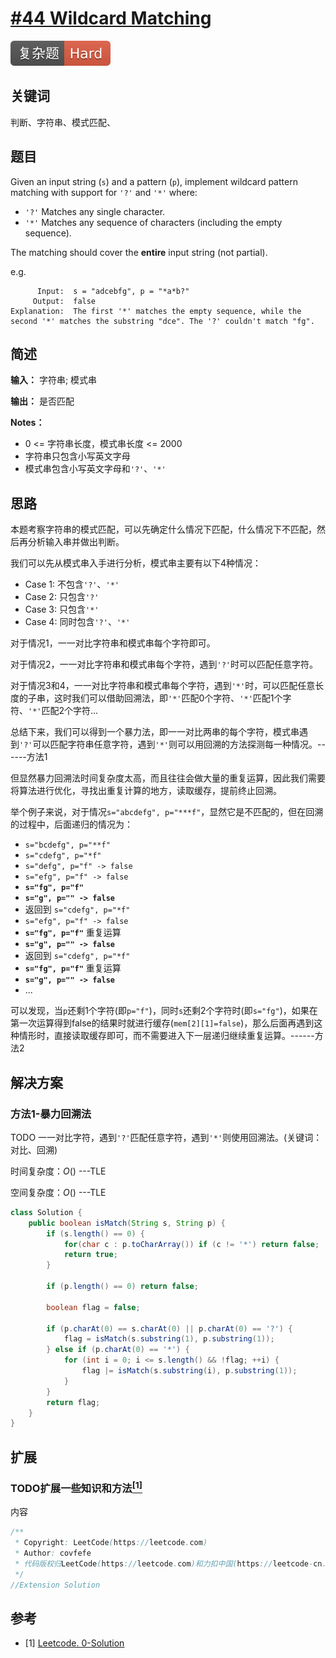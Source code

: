 # [#44 Wildcard Matching](https://leetcode.com/problems/wildcard-matching)

![Hard](/figures/Hard.svg)

## 关键词

判断、字符串、模式匹配、

## 题目

Given an input string (`s`) and a pattern (`p`), implement wildcard pattern matching with support for `'?'` and `'*'` where:

+ `'?'` Matches any single character.
+ `'*'` Matches any sequence of characters (including the empty sequence).

The matching should cover the **entire** input string (not partial).

e.g.

``` text
      Input:  s = "adcebfg", p = "*a*b?"
     Output:  false
Explanation:  The first '*' matches the empty sequence, while the second '*' matches the substring "dce". The '?' couldn't match "fg".
```

## 简述

**输入：** 字符串; 模式串

**输出：** 是否匹配

**Notes：**

+ 0 <= 字符串长度，模式串长度 <= 2000
+ 字符串只包含小写英文字母
+ 模式串包含小写英文字母和`'?'`、`'*'`

## 思路

本题考察字符串的模式匹配，可以先确定什么情况下匹配，什么情况下不匹配，然后再分析输入串并做出判断。

我们可以先从模式串入手进行分析，模式串主要有以下4种情况：

+ Case 1: 不包含`'?'`、`'*'`
+ Case 2: 只包含`'?'`
+ Case 3: 只包含`'*'`
+ Case 4: 同时包含`'?'`、`'*'`

对于情况1，一一对比字符串和模式串每个字符即可。

对于情况2，一一对比字符串和模式串每个字符，遇到`'?'`时可以匹配任意字符。

对于情况3和4，一一对比字符串和模式串每个字符，遇到`'*'`时，可以匹配任意长度的子串，这时我们可以借助回溯法，即`'*'`匹配0个字符、`'*'`匹配1个字符、`'*'`匹配2个字符...

总结下来，我们可以得到一个暴力法，即一一对比两串的每个字符，模式串遇到`'?'`可以匹配字符串任意字符，遇到`'*'`则可以用回溯的方法探测每一种情况。------方法1

但显然暴力回溯法时间复杂度太高，而且往往会做大量的重复运算，因此我们需要将算法进行优化，寻找出重复计算的地方，读取缓存，提前终止回溯。

举个例子来说，对于情况`s="abcdefg", p="***f"`，显然它是不匹配的，但在回溯的过程中，后面递归的情况为：

+ `s="bcdefg", p="**f"`
+ `s="cdefg", p="*f"`
+ `s="defg", p="f" -> false`
+ `s="efg", p="f" -> false`
+ **`s="fg", p="f"`**
+ **`s="g", p="" -> false`**
+ 返回到 `s="cdefg", p="*f"`
+ `s="efg", p="f" -> false`
+ **`s="fg", p="f"`** 重复运算
+ **`s="g", p="" -> false`**
+ 返回到 `s="cdefg", p="*f"`
+ **`s="fg", p="f"`** 重复运算
+ **`s="g", p="" -> false`**
+ ...

可以发现，当`p`还剩1个字符(即`p="f"`)，同时`s`还剩2个字符时(即`s="fg"`)，如果在第一次运算得到false的结果时就进行缓存(`mem[2][1]=false`)，那么后面再遇到这种情形时，直接读取缓存即可，而不需要进入下一层递归继续重复运算。------方法2

## 解决方案

### 方法1-暴力回溯法
TODO
一一对比字符，遇到`'?'`匹配任意字符，遇到`'*'`则使用回溯法。(关键词：对比、回溯)

时间复杂度：$O()$ ---TLE

空间复杂度：$O()$ ---TLE

``` java
class Solution {
    public boolean isMatch(String s, String p) {
        if (s.length() == 0) {
            for(char c : p.toCharArray()) if (c != '*') return false;
            return true;
        }

        if (p.length() == 0) return false;

        boolean flag = false;

        if (p.charAt(0) == s.charAt(0) || p.charAt(0) == '?') {
            flag = isMatch(s.substring(1), p.substring(1));
        } else if (p.charAt(0) == '*') {
            for (int i = 0; i <= s.length() && !flag; ++i) {
                flag |= isMatch(s.substring(i), p.substring(1));
            }
        }
        return flag;
    }
}
```

## 扩展

### TODO扩展一些知识和方法[$^{[1]}$](#refer-anchor-1)

内容

``` java
/**
 * Copyright: LeetCode(https://leetcode.com)
 * Author: covfefe
 * 代码版权归LeetCode(https://leetcode.com)和力扣中国(https://leetcode-cn.com/)所有
 */
//Extension Solution
```

## 参考

<div id="refer-anchor-1"></div>

+ [1] [Leetcode. 0-Solution]()

